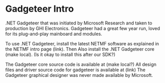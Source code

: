 # Gadgeteer Intro

.NET Gadgeteer that was initiated by Microsoft Research and taken to production by GHI Electronics. Gadgeteer had a great few year run, loved for its plug-and-play mainboard and modules.

To use .NET Gadgeteer, install the latest NETMF software as explained in the NETMF intro page (link). Then Also install the .NET Gadgeteer core (make local). (Is it okay to install this after our SDK?)

The Gadgeteer core source code is available at (make local?)
All design files and driver source code for gadgeteer is available at (link)
The Gadgeteer graphical designer was never made available by Microsoft.
